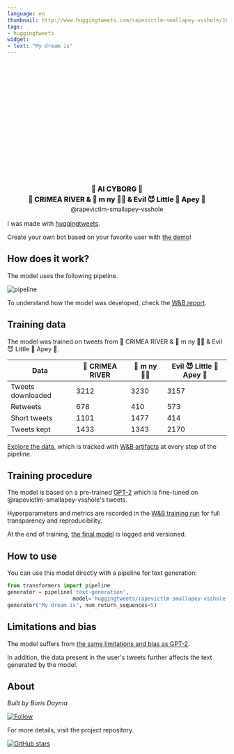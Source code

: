 ```yaml
---
language: en
thumbnail: http://www.huggingtweets.com/rapevictlm-smallapey-vsshole/1639366258224/predictions.png
tags:
- huggingtweets
widget:
- text: "My dream is"
---
```


<div class="inline-flex flex-col" style="line-height: 1.5;">
    <div class="flex">
        <div
			style="display:inherit; margin-left: 4px; margin-right: 4px; width: 92px; height:92px; border-radius: 50%; background-size: cover; background-image: url(&#39;https://pbs.twimg.com/profile_images/1444850204642009094/4wL9IkCG_400x400.jpg&#39;)">
        </div>
        <div
            style="display:inherit; margin-left: 4px; margin-right: 4px; width: 92px; height:92px; border-radius: 50%; background-size: cover; background-image: url(&#39;https://pbs.twimg.com/profile_images/1468028789317935116/SYCkEdg7_400x400.jpg&#39;)">
        </div>
        <div
            style="display:inherit; margin-left: 4px; margin-right: 4px; width: 92px; height:92px; border-radius: 50%; background-size: cover; background-image: url(&#39;https://pbs.twimg.com/profile_images/1467609621284204544/p6F0necl_400x400.jpg&#39;)">
        </div>
    </div>
    <div style="text-align: center; margin-top: 3px; font-size: 16px; font-weight: 800">🤖 AI CYBORG 🤖</div>
    <div style="text-align: center; font-size: 16px; font-weight: 800">📡 CRIMEA RIVER & 🌺 m ny 🐝🐙 & Evil 😈 Little 🥺 Apey 🐒</div>
    <div style="text-align: center; font-size: 14px;">@rapevictlm-smallapey-vsshole</div>
</div>

I was made with [huggingtweets](https://github.com/borisdayma/huggingtweets).

Create your own bot based on your favorite user with [the demo](https://colab.research.google.com/github/borisdayma/huggingtweets/blob/master/huggingtweets-demo.ipynb)!

## How does it work?

The model uses the following pipeline.

![pipeline](https://github.com/borisdayma/huggingtweets/blob/master/img/pipeline.png?raw=true)

To understand how the model was developed, check the [W&B report](https://wandb.ai/wandb/huggingtweets/reports/HuggingTweets-Train-a-Model-to-Generate-Tweets--VmlldzoxMTY5MjI).

## Training data

The model was trained on tweets from 📡 CRIMEA RIVER & 🌺 m ny 🐝🐙 & Evil 😈 Little 🥺 Apey 🐒.

| Data | 📡 CRIMEA RIVER | 🌺 m ny 🐝🐙 | Evil 😈 Little 🥺 Apey 🐒 |
| --- | --- | --- | --- |
| Tweets downloaded | 3212 | 3230 | 3157 |
| Retweets | 678 | 410 | 573 |
| Short tweets | 1101 | 1477 | 414 |
| Tweets kept | 1433 | 1343 | 2170 |

[Explore the data](https://wandb.ai/wandb/huggingtweets/runs/dfo817yg/artifacts), which is tracked with [W&B artifacts](https://docs.wandb.com/artifacts) at every step of the pipeline.

## Training procedure

The model is based on a pre-trained [GPT-2](https://huggingface.co/gpt2) which is fine-tuned on @rapevictlm-smallapey-vsshole's tweets.

Hyperparameters and metrics are recorded in the [W&B training run](https://wandb.ai/wandb/huggingtweets/runs/362cpdzm) for full transparency and reproducibility.

At the end of training, [the final model](https://wandb.ai/wandb/huggingtweets/runs/362cpdzm/artifacts) is logged and versioned.

## How to use

You can use this model directly with a pipeline for text generation:

```python
from transformers import pipeline
generator = pipeline('text-generation',
                     model='huggingtweets/rapevictlm-smallapey-vsshole')
generator("My dream is", num_return_sequences=5)
```

## Limitations and bias

The model suffers from [the same limitations and bias as GPT-2](https://huggingface.co/gpt2#limitations-and-bias).

In addition, the data present in the user's tweets further affects the text generated by the model.

## About

*Built by Boris Dayma*

[![Follow](https://img.shields.io/twitter/follow/borisdayma?style=social)](https://twitter.com/intent/follow?screen_name=borisdayma)

For more details, visit the project repository.

[![GitHub stars](https://img.shields.io/github/stars/borisdayma/huggingtweets?style=social)](https://github.com/borisdayma/huggingtweets)
